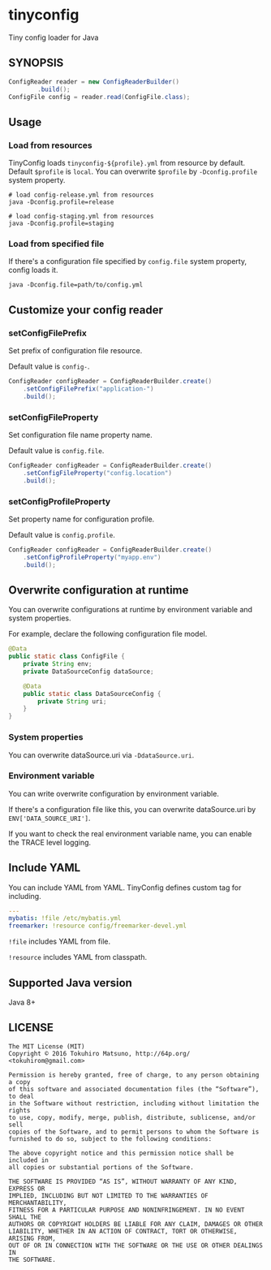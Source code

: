 # tinyconfig

Tiny config loader for Java

## SYNOPSIS

```java
ConfigReader reader = new ConfigReaderBuilder()
        .build();
ConfigFile config = reader.read(ConfigFile.class);
```

## Usage

### Load from resources

TinyConfig loads `tinyconfig-${profile}.yml` from resource by default.
Default `$profile` is `local`. You can overwrite `$profile` by `-Dconfig.profile`
system property.

    # load config-release.yml from resources
    java -Dconfig.profile=release

    # load config-staging.yml from resources
    java -Dconfig.profile=staging

### Load from specified file

If there's a configuration file specified by `config.file` system property,
config loads it.

    java -Dconfig.file=path/to/config.yml

## Customize your config reader

### setConfigFilePrefix

Set prefix of configuration file resource.

Default value is `config-`.

```java
ConfigReader configReader = ConfigReaderBuilder.create()
    .setConfigFilePrefix("application-")
    .build();
```

### setConfigFileProperty

Set configuration file name property name.

Default value is `config.file`.

```java
ConfigReader configReader = ConfigReaderBuilder.create()
    .setConfigFileProperty("config.location")
    .build();
```

### setConfigProfileProperty

Set property name for configuration profile.

Default value is `config.profile`.

```java
ConfigReader configReader = ConfigReaderBuilder.create()
    .setConfigProfileProperty("myapp.env")
    .build();
```

## Overwrite configuration at runtime

You can overwrite configurations at runtime by environment variable and
system properties.

For example, declare the following configuration file model.

```java
@Data
public static class ConfigFile {
    private String env;
    private DataSourceConfig dataSource;

    @Data
    public static class DataSourceConfig {
        private String uri;
    }
}
```

### System properties

You can overwrite dataSource.uri via `-DdataSource.uri`.

### Environment variable

You can write overwrite configuration by environment variable.

If there's a configuration file like this, you can overwrite dataSource.uri by
`ENV['DATA_SOURCE_URI']`.

If you want to check the real environment variable name, you can enable the TRACE level
logging.

## Include YAML

You can include YAML from YAML. TinyConfig defines custom tag for including.

```yaml
---
mybatis: !file /etc/mybatis.yml
freemarker: !resource config/freemarker-devel.yml
```

`!file` includes YAML from file.

`!resource` includes YAML from classpath.

## Supported Java version

Java 8+

## LICENSE

    The MIT License (MIT)
    Copyright © 2016 Tokuhiro Matsuno, http://64p.org/ <tokuhirom@gmail.com>
    
    Permission is hereby granted, free of charge, to any person obtaining a copy
    of this software and associated documentation files (the “Software”), to deal
    in the Software without restriction, including without limitation the rights
    to use, copy, modify, merge, publish, distribute, sublicense, and/or sell
    copies of the Software, and to permit persons to whom the Software is
    furnished to do so, subject to the following conditions:
    
    The above copyright notice and this permission notice shall be included in
    all copies or substantial portions of the Software.
    
    THE SOFTWARE IS PROVIDED “AS IS”, WITHOUT WARRANTY OF ANY KIND, EXPRESS OR
    IMPLIED, INCLUDING BUT NOT LIMITED TO THE WARRANTIES OF MERCHANTABILITY,
    FITNESS FOR A PARTICULAR PURPOSE AND NONINFRINGEMENT. IN NO EVENT SHALL THE
    AUTHORS OR COPYRIGHT HOLDERS BE LIABLE FOR ANY CLAIM, DAMAGES OR OTHER
    LIABILITY, WHETHER IN AN ACTION OF CONTRACT, TORT OR OTHERWISE, ARISING FROM,
    OUT OF OR IN CONNECTION WITH THE SOFTWARE OR THE USE OR OTHER DEALINGS IN
    THE SOFTWARE.

